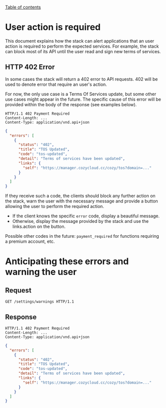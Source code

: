 [Table of contents](README.md#table-of-contents)

# User action is required

This document explains how the stack can alert applications that an user
action is required to perform the expected services. For example, the stack
can block most of its API until the user read and sign new terms of services.

## HTTP 402 Error

In some cases the stack will return a 402 error to API requests.
402 will be used to denote error that require an user's action.

For now, the only use case is a Terms Of Services update, but some other use
cases might appear in the future. The specific cause of this error will be
provided within the body of the response (see examples below).

```http
HTTP/1.1 402 Payment Required
Content-Length: ...
Content-Type: application/vnd.api+json
```

```json
{
  "errors": [
    {
      "status": "402",
      "title": "TOS Updated",
      "code": "tos-updated",
      "detail": "Terms of services have been updated",
      "links": {
        "self": "https://manager.cozycloud.cc/cozy/tos?domain=..."
      }
    }
  ]
}
```

If they receive such a code, the clients should block any further action on
the stack, warn the user with the necessary message and provide a button
allowing the user to perform the required action.

* If the client knows the specific `error` code, display a beautiful message.
* Otherwise, display the message provided by the stack and use the links.action on the button.

Possible other codes in the future: `payment_required` for functions requiring
a premium account, etc.

# Anticipating these errors and warning the user

## Request

```http
GET /settings/warnings HTTP/1.1
```

## Response

```http
HTTP/1.1 402 Payment Required
Content-Length: ...
Content-Type: application/vnd.api+json
```

```json
{
  "errors": [
    {
      "status": "402",
      "title": "TOS Updated",
      "code": "tos-updated",
      "detail": "Terms of services have been updated",
      "links": {
        "self": "https://manager.cozycloud.cc/cozy/tos?domain=..."
      }
    }
  ]
}
```
